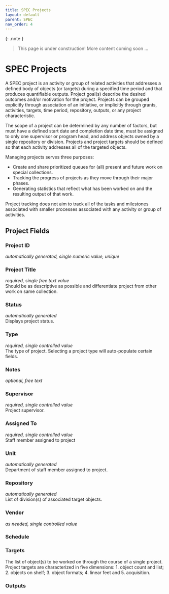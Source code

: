 ```yaml
---
title: SPEC Projects
layout: default
parent: SPEC
nav_order: 4
---
```


{: .note }
> This page is under construction! 
> More content coming soon ...

# SPEC Projects
A SPEC project is an activity or group of related activities that addresses a defined body of objects (or targets) during a specified time period and that produces quantifiable outputs. Project goal(s) describe the desired outcomes and/or motivation for the project.  Projects can be grouped explicitly through association of an initiative, or implicitly through grants, activities, targets, time period, repository, outputs, or any project characteristic.

The scope of a project can be determined by any number of factors, but must have a defined start date and completion date time, must be assigned to only one supervisor or program head, and address objects owned by a single repository or division. Projects and project targets should be defined so that each activity addresses all of the targeted objects.

Managing projects serves three purposes:

- Create and share prioritized queues for (all) present and future work on special collections.
- Tracking the progress of projects as they move through their major phases.
- Generating statistics that reflect what has been worked on and the resulting output of that work.

Project tracking does not aim to track all of the tasks and milestones associated with smaller processes associated with any activity or group of activities.

## Project Fields

### Project ID
*automatically generated, single numeric value, unique*

### Project Title
*required, single free text value*  
Should be as descriptive as possible and differentiate project from other work on same collection.

### Status
*automatically generated*  
Displays project status.

### Type
*required, single controlled value*  
The type of project. Selecting a project type will auto-populate certain fields.

### Notes
*optional, free text*

### Supervisor
*required, single controlled value*  
Project supervisor.

### Assigned To
*required, single controlled value*  
Staff member assigned to project

### Unit
*automatically generated*  
Department of staff member assigned to project.

### Repository
*automatically generated*  
List of division(s) of associated target objects.

### Vendor
*as needed, single controlled value*

### Schedule

### Targets
The list of object(s) to be worked on through the course of a single project. Project targets are characterized in five dimensions: 1. object count and list; 2. objects on shelf; 3. object formats; 4. linear feet and 5. acquisition.

### Outputs